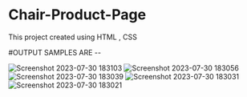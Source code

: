 # Chair-Product-Page
This project created using HTML , CSS

#OUTPUT SAMPLES ARE --

![Screenshot 2023-07-30 183103](https://github.com/Rudra267/Chair-Product-Page/assets/122002449/1c1a2f14-6519-4355-a2db-72c1b7a0eaff)
![Screenshot 2023-07-30 183056](https://github.com/Rudra267/Chair-Product-Page/assets/122002449/07bea05f-0303-458b-84bc-46f47eb4dcaa)
![Screenshot 2023-07-30 183039](https://github.com/Rudra267/Chair-Product-Page/assets/122002449/b97dc27a-3db5-4472-b13e-6234f6c152ae)
![Screenshot 2023-07-30 183031](https://github.com/Rudra267/Chair-Product-Page/assets/122002449/665de2fa-3e0d-44c5-89c8-4c19d9f58c6d)
![Screenshot 2023-07-30 183021](https://github.com/Rudra267/Chair-Product-Page/assets/122002449/a838f325-ff06-49f1-ad2c-3e7fbaffe393)
